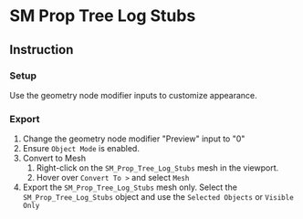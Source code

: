 # SM Prop Tree Log Stubs

## Instruction

### Setup

Use the geometry node modifier inputs to customize appearance.

### Export

1. Change the geometry node modifier "Preview" input to "0"
2. Ensure `Object Mode` is enabled.
3. Convert to Mesh  
    1. Right-click on the `SM_Prop_Tree_Log_Stubs` mesh in the viewport.
    2. Hover over `Convert To >` and select `Mesh`
4. Export the `SM_Prop_Tree_Log_Stubs` mesh only. Select the `SM_Prop_Tree_Log_Stubs` object and use the `Selected Objects` or `Visible Only`

